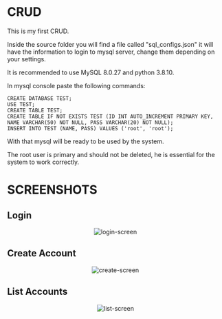 # CRUD

This is my first CRUD.

Inside the source folder you will find a file called "sql_configs.json" it will have the information to login to mysql server, change them depending on your settings.

It is recommended to use MySQL 8.0.27 and python 3.8.10.

In mysql console paste the following commands:

```
CREATE DATABASE TEST;
USE TEST;
CREATE TABLE TEST;
CREATE TABLE IF NOT EXISTS TEST (ID INT AUTO_INCREMENT PRIMARY KEY, NAME VARCHAR(50) NOT NULL, PASS VARCHAR(20) NOT NULL);
INSERT INTO TEST (NAME, PASS) VALUES ('root', 'root');
```

With that mysql will be ready to be used by the system.

The root user is primary and should not be deleted, he is essential for the system to work correctly.

# SCREENSHOTS

## Login

<p align="center">
  <img src="https://user-images.githubusercontent.com/81983803/147279676-c1eac9d1-0c2f-4ece-b3fa-ae85178fa345.png" alt="login-screen"/>
</p>

## Create Account

<p align="center">
  <img src="https://user-images.githubusercontent.com/81983803/147279731-9609a66e-9eb0-4cd9-bda6-3fe9acf88365.png" alt="create-screen"/>
</p>

## List Accounts

<p align="center">
  <img src="https://user-images.githubusercontent.com/81983803/147279815-ed9bb8c5-fbae-406d-8cb4-2d1288e3db05.png" alt="list-screen"/>
</p>